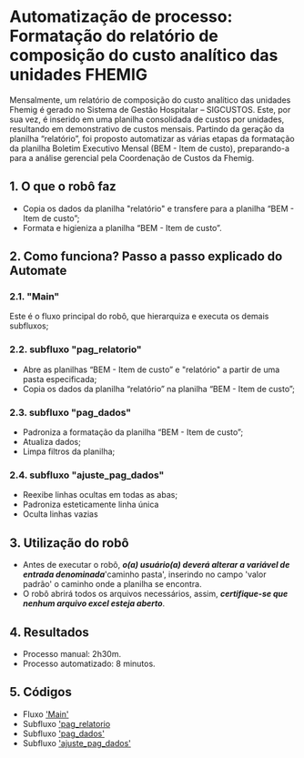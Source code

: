 # Automatização de processo: Formatação do relatório de composição do custo analítico das unidades FHEMIG

Mensalmente, um relatório de composição do custo analítico das unidades Fhemig é gerado no Sistema de Gestão Hospitalar – SIGCUSTOS. Este, por sua vez, é inserido em uma planilha consolidada de custos por unidades, resultando em demonstrativo de custos mensais. Partindo da geração da planilha “relatório”, foi proposto automatizar as várias etapas da formatação da planilha Boletim Executivo Mensal (BEM - Item de custo), preparando-a para a análise gerencial pela Coordenação de Custos da Fhemig.
 
## 1. O que o robô faz
- Copia os dados da planilha "relatório" e transfere para a planilha “BEM - Item de custo”;
- Formata e higieniza a planilha “BEM - Item de custo”.

## 2. Como funciona? Passo a passo explicado do Automate
### 2.1. "Main"
Este é o fluxo principal do robô, que hierarquiza e executa os demais subfluxos;
### 2.2. subfluxo "pag_relatorio"
- Abre as planilhas “BEM - Item de custo” e "relatório" a partir de uma pasta especificada;
- Copia os dados da planilha “relatório” na planilha “BEM - Item de custo”;
### 2.3. subfluxo "pag_dados"
- Padroniza a formatação da planilha “BEM - Item de custo”;
- Atualiza dados;
- Limpa filtros da planilha;
### 2.4. subfluxo "ajuste_pag_dados"
- Reexibe linhas ocultas em todas as abas;
- Padroniza esteticamente linha única
- Oculta linhas vazias

## 3. Utilização do robô
- Antes de executar o robô, ___o(a) usuário(a) deverá alterar a variável de entrada denominada___'caminho pasta', inserindo no campo 'valor padrão' o caminho onde a planilha se encontra.
- O robô abrirá todos os arquivos necessários, assim, ___certifique-se que nenhum arquivo excel esteja aberto___.

## 4. Resultados
- Processo manual: 2h30m.
- Processo automatizado: 8 minutos.

## 5. Códigos
- Fluxo ['Main'](https://raw.githubusercontent.com/automatiza-mg/biblioteca-de-robos/refs/heads/main/robos/site/fhemig/relatorio_dados_main.txt)
- Subfluxo ['pag_relatorio](https://raw.githubusercontent.com/automatiza-mg/biblioteca-de-robos/refs/heads/main/robos/site/fhemig/relatorio_dados_pagina_relatorio.txt)
- Subfluxo ['pag_dados'](https://raw.githubusercontent.com/automatiza-mg/biblioteca-de-robos/refs/heads/main/robos/site/fhemig/relatorio_dados_pag_dados.txt)
- Subfluxo ['ajuste_pag_dados'](https://raw.githubusercontent.com/automatiza-mg/biblioteca-de-robos/refs/heads/main/robos/site/fhemig/relatorio_dados_ajuste_pagina.txt)